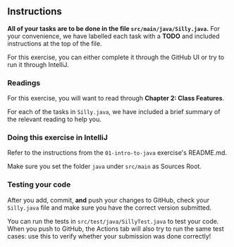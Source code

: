 ## Instructions

**All of your tasks are to be done in the file `src/main/java/Silly.java`.** For your convenience,
we have labelled each task with a **TODO** and included instructions at the top of the file.

For this exercise, you can either complete it through the GitHub UI or try to run it through IntelliJ.

### Readings
For this exercise, you will want to read through **Chapter 2: Class Features**.

For each of the tasks in `Silly.java`, we have included a brief summary of the relevant reading to
help you.

### Doing this exercise in IntelliJ
Refer to the instructions from the `01-intro-to-java` exercise's README.md.

Make sure you set the folder `java` under `src/main` as Sources Root.

### Testing your code

After you add, commit, **and** push your changes to GitHub, check your `Silly.java` file and make sure you have the correct version submitted.

You can run the tests in `src/test/java/SillyTest.java` to test your code. When you push to GitHub, the Actions tab will also try to run the same test cases: use this to verify whether your submission was done correctly!
